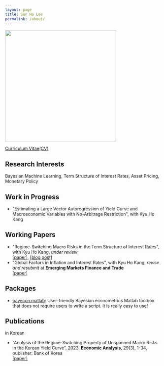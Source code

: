 ```yaml
---
layout: page
title: Sun Ho Lee
permalink: /about/
---
```


<p style="text-align: left;">
  <a href="url"><img src="https://econpreference.github.io/images/self.jpg" width="360" ></a>
</p>

[Curriculum Vitae(CV)](https://github.com/econPreference/econPreference.github.io/blob/master/CV.pdf)

## Research Interests

Bayesian Machine Learning, Term Structure of Interest Rates, Asset Pricing, Monetary Policy

## Work in Progress

- "Estimating a Large Vector Autoregression of Yield Curve and Macroeconomic Variables with No-Arbitrage Restriction", with Kyu Ho Kang

## Working Papers

- "Regime-Switching Macro Risks in the Term Structure of Interest Rates", with Kyu Ho Kang, _under review_\
  [[paper]](https://papers.ssrn.com/sol3/papers.cfm?abstract_id=4414404), [[blog post]](https://econpreference.github.io/RSmacro/)
- "Global Factors in Inflation and Interest Rates", with Kyu Ho Kang, _revise and resubmit_ at **Emerging Markets Finance and Trade**\
  [[paper]](https://papers.ssrn.com/sol3/papers.cfm?abstract_id=3874405)

## Packages

- [bayecon.matlab](https://github.com/econPreference/bayecon.matlab): User-friendly Bayesian econometrics Matlab toolbox that does not require users to write a script. It is really easy to use!

## Publications

in Korean

- “Analysis of the Regime-Switching Property of Unspanned Macro Risks in the Korean Yield Curve”, 2023, **Economic Analysis**, 29(3), 1-34, publisher: Bank of Korea\
  [[paper]](https://www.bok.or.kr/imerEng/bbs/E0002726/view.do?nttId=10079763&menuNo=600346&pageIndex=1)
